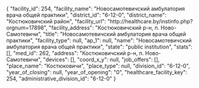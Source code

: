 {
    "facility_id": 254,
    "facility_name": "Новосамотевичский амбулатория врача общей практики",
    "district_id": "6-12-0",
    "district_name": "Костюковичский район",
    "facility_url": "http:\/\/healthcare.by\/instinfo.php?orgnum=17898",
    "facility_address": "Костюковичский р-н, п. Ново- Самотевичи",
    "title": "Новосамотевичский амбулатория врача общей практики",
    "facility_type": null,
    "ap_1": null,
    "name": "Новосамотевичский амбулатория врача общей практики",
    "state": "public institution",
    "stats": [],
    "med_id": 262,
    "address": "Костюковичский р-н, п. Ново- Самотевичи",
    "devices": [],
    "coord_x_y": null,
    "job_offers": [],
    "place_name": "Костюковичи",
    "place_type": null,
    "division_id": "6-12-0",
    "year_of_closing": null,
    "year_of_opening": "0",
    "healthcare_facility_key": 254,
    "administrative_division_id": "6-12-0"
}